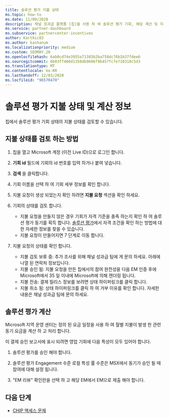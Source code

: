 ```yaml
---
title: 솔루션 평가 지불 상태
ms.topic: how-to
ms.date: 11/09/2020
description: 채널 성과급 플랫폼 (칩)을 사용 하 여 솔루션 평가 기회, 해당 계산 및 지불 상태에 대 한 정보를 찾을 수 있습니다.
ms.service: partner-dashboard
ms.subservice: partnercenter-incentives
author: Karthic83
ms.author: kashanum
ms.localizationpriority: medium
ms.custom: SEOMAY.20
ms.openlocfilehash: 6ab0cd74e3955a71383b2ba758dc76b1b37fdee6
ms.sourcegitcommit: 6b03ff400d1350db9696f9b457fcfe710310c5d3
ms.translationtype: MT
ms.contentlocale: ko-KR
ms.lasthandoff: 12/03/2020
ms.locfileid: "96570470"
---
```

# <a name="solution-assessment-payment-status-and-calculation-info"></a>솔루션 평가 지불 상태 및 계산 정보

칩에서 솔루션 평가 기회 상태의 지불 상태를 검토할 수 있습니다.

## <a name="how-to-review-your-payment-status"></a>지불 상태를 검토 하는 방법

1. 칩을 열고 Microsoft 계정 (이전 Live ID)으로 로그인 합니다.
2. **기회 id** 필드에 기회의 id 번호를 입력 하거나 붙여 넣습니다.
3. **검색** 을 클릭합니다.
4. 기회 이름을 선택 하 여 기회 세부 정보를 확인 합니다.
5. 지불 요청이 생성 되었는지 확인 하려면 **지불 요청** 섹션을 확인 하세요.
6. 기회의 상태를 검토 합니다.

    - 지불 요청을 만들지 않은 경우 기회가 자격 기준을 충족 하는지 확인 하 여 솔루션 평가 동기를 획득 합니다. [솔루션 평가](chip-solution-assessment.md)에서 자격 조건을 확인 하는 방법에 대 한 자세한 정보를 찾을 수 있습니다.
    - 지불 요청이 만들어지면 7 단계로 이동 합니다.
7. 지불 요청의 상태를 확인 합니다.

    - 지불 검토 보류 중: 추가 조사를 위해 채널 성과급 팀에 게 문의 하세요. 아래에 나열 된 연락처 정보입니다.
    - 지불 승인 됨: 지불 요청을 만든 칩에서의 참여 완전성을 다음 EM 인증 후에 Microsoft에서 35 일 이내에 Microsoft에 의해 렌더링 됩니다.
    -  지불 전송: 결제 릴리스 정보를 보려면 상태 하이퍼링크를 클릭 합니다.
    - 지불 취소 됨: 상태 하이퍼링크를 클릭 하 여 거부 이유를 확인 합니다. 자세한 내용은 채널 성과급 팀에 문의 하세요.

## <a name="calculations-for-solutions-assessment"></a>솔루션 평가 계산

Microsoft 지역 운영 센터는 정의 된 요금 일정을 사용 하 여 월별 지불이 발생 한 관련 동기 요금을 계산 하 고 처리 합니다.

이 결제 승인 보고서에 표시 되려면 영업 기회에 다음 특성이 모두 있어야 합니다.

1. 솔루션 평가를 승인 해야 합니다.

1. 솔루션 평가 Engagement 수준 로컬 특성 률 수준은 MSX에서 동기가 승인 될 때 참여에 대해 설정 됩니다.
 
1. "EM 리뷰" 확인란을 선택 하 고 해당 EM에서 EM으로 제출 해야 합니다.

## <a name="next-steps"></a>다음 단계

- [CHIP 액세스 문제](chip-access-trouble.md) 
